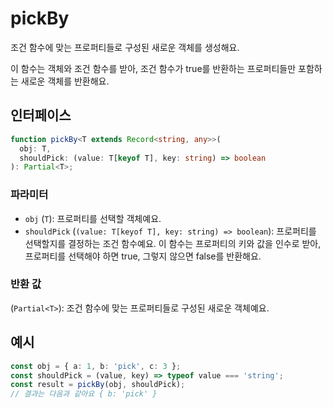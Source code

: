 # pickBy

조건 함수에 맞는 프로퍼티들로 구성된 새로운 객체를 생성해요.

이 함수는 객체와 조건 함수를 받아, 조건 함수가 true를 반환하는 프로퍼티들만 포함하는 새로운 객체를 반환해요.

## 인터페이스

```typescript
function pickBy<T extends Record<string, any>>(
  obj: T,
  shouldPick: (value: T[keyof T], key: string) => boolean
): Partial<T>;
```

### 파라미터

- `obj` (`T`): 프로퍼티를 선택할 객체예요.
- `shouldPick` (`(value: T[keyof T], key: string) => boolean`): 프로퍼티를 선택할지를 결정하는 조건 함수예요. 이 함수는 프로퍼티의 키와 값을 인수로 받아, 프로퍼티를 선택해야 하면 true, 그렇지 않으면 false를 반환해요.

### 반환 값

(`Partial<T>`): 조건 함수에 맞는 프로퍼티들로 구성된 새로운 객체예요.

## 예시

```typescript
const obj = { a: 1, b: 'pick', c: 3 };
const shouldPick = (value, key) => typeof value === 'string';
const result = pickBy(obj, shouldPick);
// 결과는 다음과 같아요 { b: 'pick' }
```
